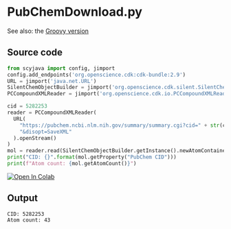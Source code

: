 # PubChemDownload.py
See also: the [Groovy version](https://egonw.github.io/cdkbook/code/PubChemDownload.code)
## Source code
```python
from scyjava import config, jimport
config.add_endpoints('org.openscience.cdk:cdk-bundle:2.9')
URL = jimport('java.net.URL')
SilentChemObjectBuilder = jimport('org.openscience.cdk.silent.SilentChemObjectBuilder')
PCCompoundXMLReader = jimport('org.openscience.cdk.io.PCCompoundXMLReader')

cid = 5282253
reader = PCCompoundXMLReader(
  URL(
    "https://pubchem.ncbi.nlm.nih.gov/summary/summary.cgi?cid=" + str(cid) +
    "&disopt=SaveXML"
  ).openStream()
)
mol = reader.read(SilentChemObjectBuilder.getInstance().newAtomContainer())
print("CID: {}".format(mol.getProperty("PubChem CID")))
print(f"Atom count: {mol.getAtomCount()}")
```
[![Open In Colab](https://colab.research.google.com/assets/colab-badge.svg)](https://colab.research.google.com/github/egonw/chempyformatics/blob/main/docs/nb/PubChemDownload.ipynb)
## Output
```plain
CID: 5282253
Atom count: 43
```
